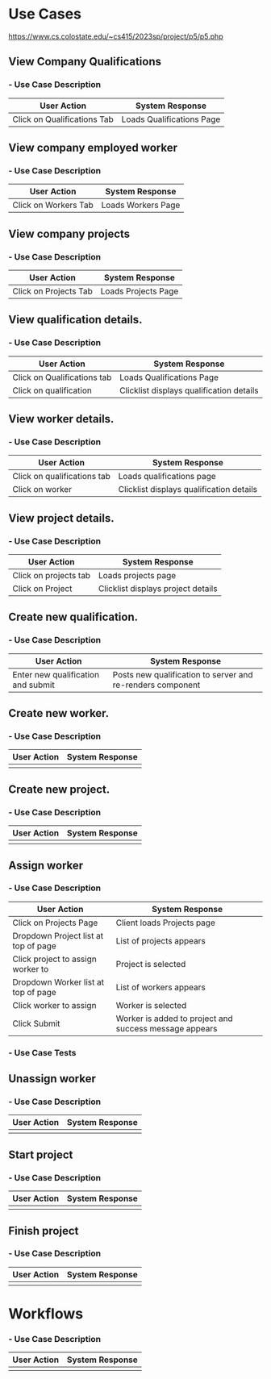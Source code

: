 # Use Cases
https://www.cs.colostate.edu/~cs415/2023sp/project/p5/p5.php

## View Company Qualifications
### - Use Case Description
| User Action | System Response |
|--|--|
| Click on Qualifications Tab | Loads Qualifications Page |

## View company employed worker
### - Use Case Description
| User Action | System Response |
|--|--|
| Click on Workers Tab | Loads Workers Page |

## View company projects
### - Use Case Description
| User Action | System Response |
|--|--|
| Click on Projects Tab | Loads Projects Page |

## View qualification details. 
### - Use Case Description
| User Action | System Response |
|--|--|
| Click on Qualifications tab | Loads Qualifications Page |
| Click on qualification | Clicklist displays qualification details|

## View worker details.
### - Use Case Description
| User Action | System Response |
|--|--|
| Click on qualifications tab | Loads qualifications page |
| Click on worker | Clicklist displays qualification details |

## View project details. 
### - Use Case Description
| User Action | System Response |
|--|--|
| Click on projects tab | Loads projects page|
| Click on Project | Clicklist displays project details |

## Create new qualification. 
### - Use Case Description
| User Action | System Response |
|--|--|
| Enter new qualification and submit | Posts new qualification to server and re-renders component |


## Create new worker. 
### - Use Case Description
| User Action | System Response |
|--|--|
|  |  |

## Create new project. 
### - Use Case Description
| User Action | System Response |
|--|--|
|  |  |

## Assign worker
### - Use Case Description
| User Action | System Response |
|--|--|
| Click on Projects Page | Client loads Projects page |
| Dropdown Project list at top of page | List of projects appears |
| Click project to assign worker to | Project is selected |
| Dropdown Worker list at top of page | List of workers appears |
| Click worker to assign | Worker is selected |
| Click Submit | Worker is added to project and success message appears |
### - Use Case Tests

## Unassign worker
### - Use Case Description
| User Action | System Response |
|--|--|
|  |  |

## Start project
### - Use Case Description
| User Action | System Response |
|--|--|
|  |  |

## Finish project
### - Use Case Description
| User Action | System Response |
|--|--|
|  |  |

# Workflows
### - Use Case Description
| User Action | System Response |
|--|--|
|  |  |
